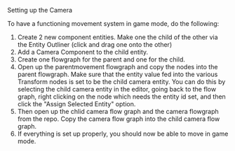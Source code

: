 Setting up the Camera		
		
To have a functioning movement system in game mode, do the following:		
1. Create 2 new component entities. Make one the child of the other via the Entity Outliner (click and drag one onto the other)		
2. Add a Camera Component to the child entity.		
3. Create one flowgraph for the parent and one for the child.		
4. Open up the parentmovement flowgraph and copy the nodes into the parent flowgraph. Make sure that the entity value fed into the various Transform nodes is set to
be the child camera entity. You can do this by selecting the child camera entity in the editor, going back to the flow graph,
right clicking on the node which needs the entity id set, and then click the "Assign Selected Entity" option.		
5. Then open up the chlid camera flow graph and the camera flowgraph from the repo. Copy the camera flow graph into the child camera flow graph.		
6. If everything is set up properly, you should now be able to move in game mode.